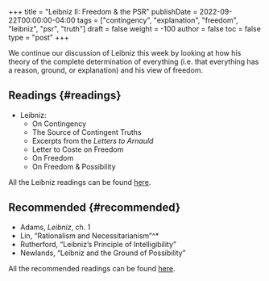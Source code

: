 +++
title = "Leibniz II: Freedom & the PSR"
publishDate = 2022-09-22T00:00:00-04:00
tags = ["contingency", "explanation", "freedom", "leibniz", "psr", "truth"]
draft = false
weight = -100
author = false
toc = false
type = "post"
+++

We continue our discussion of Leibniz this week by looking at how his theory of the complete determination of everything (i.e. that everything has a reason, ground, or explanation) and his view of freedom.


## Readings {#readings}

-   Leibniz:
    -   On Contingency
    -   The Source of Contingent Truths
    -   Excerpts from the _Letters to Arnauld_
    -   Letter to Coste on Freedom
    -   On Freedom
    -   On Freedom &amp; Possibility

All the Leibniz readings can be found [here](https://www.dropbox.com/scl/fo/nh5h14mi5rfi96inm8u82/h?dl=0&rlkey=l9sfje6tc16hbk6fsv0hr7itv).


## Recommended {#recommended}

-   Adams, _Leibniz_, ch. 1
-   Lin, “Rationalism and Necessitarianism”^\*
-   Rutherford, &ldquo;Leibniz&rsquo;s Principle of Intelligibility&rdquo;
-   Newlands, &ldquo;Leibniz and the Ground of Possibility&rdquo;

All the recommended readings can be found [here](https://www.dropbox.com/scl/fo/5opmkyrvv29tn92u8xlks/h?dl=0&rlkey=inro0fmje8vhl3vjehyyp8r97).
